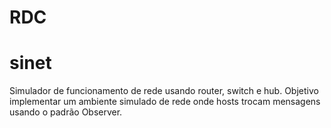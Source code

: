RDC
=======
sinet
=====

Simulador de funcionamento de rede usando router, switch e hub. Objetivo implementar um ambiente simulado de rede onde hosts trocam mensagens usando o padrão Observer.
